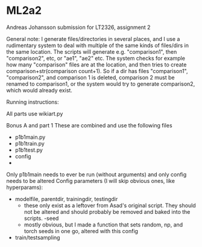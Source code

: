 # ML2a2
Andreas Johansson submission for LT2326, assignment 2

General note: I generate files/directories in several places, and I use a rudimentary system to deal with multiple of the same kinds of files/dirs in the same location. The scripts will generate e.g. "comparison1", then "comparison2", etc, or "ae1", "ae2" etc. The system checks for example how many "comparison" files are at the location, and then tries to create comparison+str(comparison count+1). So if a dir has files "comparison1", "comparison2", and comparison 1 is deleted, comparison 2 must be renamed to comparison1, or the system would try to generate comparison2, which would already exist.

Running instructions:

All parts use wikiart.py

Bonus A and part 1
These are combined and use the following files
 - p1b1main.py
 - p1b1train.py
 - p1b1test.py
 - config
 - 
Only p1b1main needs to ever be run (without arguments) and only config needs to be altered
Config parameters (I will skip obvious ones, like hyperparams):
- modelfile, parentdir, trainingdir, testingdir
  - these only exist as a leftover from Asad's original script. They should not be altered and should probably be removed and baked into the scripts.
-seed
  - mostly obvious, but I made a function that sets random, np, and torch seeds in one go, altered with this config
- train/testsampling
  
